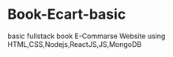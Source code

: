 # Book-Ecart-basic
basic fullstack book E-Commarse Website using HTML,CSS,Nodejs,ReactJS,JS,MongoDB
